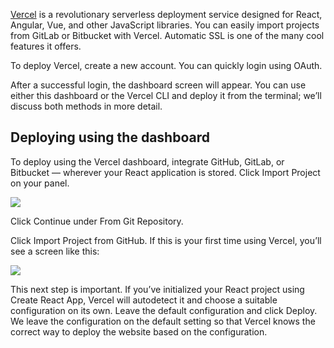 [Vercel](https://vercel.com/docs) is a revolutionary serverless deployment service designed for React, Angular, Vue, and other JavaScript libraries. You can easily import projects from GitLab or Bitbucket with Vercel. Automatic SSL is one of the many cool features it offers.

To deploy Vercel, create a new account. You can quickly login using OAuth.

After a successful login, the dashboard screen will appear. You can use either this dashboard or the Vercel CLI and deploy it from the terminal; we’ll discuss both methods in more detail.

## Deploying using the dashboard

To deploy using the Vercel dashboard, integrate GitHub, GitLab, or Bitbucket — wherever your React application is stored. Click Import Project on your panel.

![](https://blog.logrocket.com/wp-content/uploads/2020/08/vercel-dashboard.png)

Click Continue under From Git Repository.

Click Import Project from GitHub. If this is your first time using Vercel, you’ll see a screen like this:

![](https://blog.logrocket.com/wp-content/uploads/2020/08/import-project-github.png)

This next step is important. If you’ve initialized your React project using Create React App, Vercel will autodetect it and choose a suitable configuration on its own. Leave the default configuration and click Deploy. We leave the configuration on the default setting so that Vercel knows the correct way to deploy the website based on the configuration.
